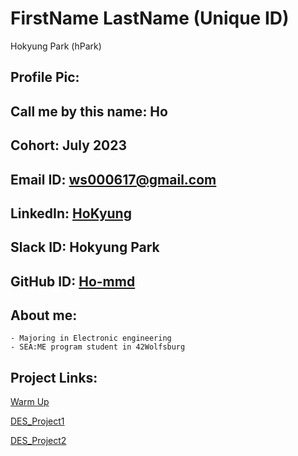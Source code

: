 # FirstName LastName (Unique ID)
Hokyung Park (hPark)
## Profile Pic: 
## Call me by this name: Ho
## Cohort: July 2023
## Email ID: [ws000617@gmail.com](ws000617@gmail.com)
## LinkedIn: [HoKyung](www.linkedin.com/in/ho-p)
## Slack ID: Hokyung Park
## GitHub ID: [Ho-mmd](https://github.com/Ho-mmd)
## About me: 
    - Majoring in Electronic engineering    
    - SEA:ME program student in 42Wolfsburg    
## Project Links:

[Warm Up](https://github.com/Ho-mmd/Warm-Up)

[DES_Project1](https://github.com/Ho-mmd/DES_Project1)

[DES_Project2](https://github.com/Ho-mmd/DES_Project2)
